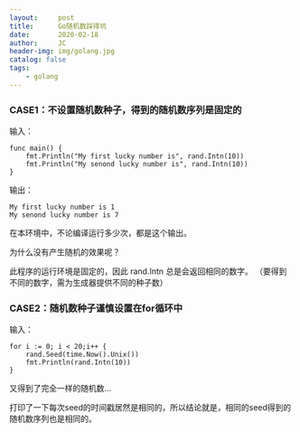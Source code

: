 ```yaml
---
layout:     post
title:      Go随机数踩得坑
date:       2020-02-18
author:     JC
header-img: img/golang.jpg
catalog: false
tags:
    - golang
---
```


### CASE1：不设置随机数种子，得到的随机数序列是固定的
输入：
```
func main() {
    fmt.Println("My first lucky number is", rand.Intn(10))
    fmt.Println("My senond lucky number is", rand.Intn(10))
}
```
输出：
```
My first lucky number is 1
My senond lucky number is 7
```

在本环境中，不论编译运行多少次，都是这个输出。

为什么没有产生随机的效果呢？

此程序的运行环境是固定的，因此 rand.Intn 总是会返回相同的数字。 （要得到不同的数字，需为生成器提供不同的种子数）

### CASE2：随机数种子谨慎设置在for循环中
输入：
```
for i := 0; i < 20;i++ {
    rand.Seed(time.Now().Unix())
	fmt.Println(rand.Intn(10))
}
```

又得到了完全一样的随机数...

打印了一下每次seed的时间戳居然是相同的，所以结论就是，相同的seed得到的随机数序列也是相同的。



